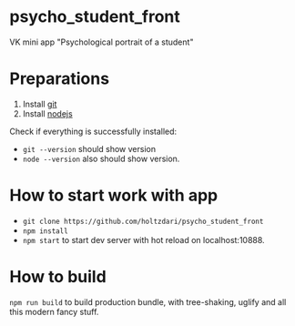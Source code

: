 # psycho_student_front
VK mini app "Psychological portrait of a student"

# Preparations
1. Install [git](https://git-scm.com/)
2. Install [nodejs](https://nodejs.org)

Check if everything is successfully installed:
- `git --version` should show version
- `node --version` also should show version.

# How to start work with app
 - `git clone https://github.com/holtzdari/psycho_student_front`
 - `npm install`
 - `npm start` to start dev server with hot reload on localhost:10888.
# How to build
`npm run build` to build production bundle, with tree-shaking, uglify and all this modern fancy stuff.
